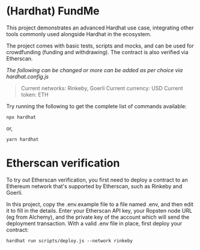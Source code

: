 # (Hardhat) FundMe

This project demonstrates an advanced Hardhat use case, integrating other tools commonly used alongside Hardhat in the ecosystem.

The project comes with basic tests, scripts and mocks, and can be used for crowdfunding (funding and withdrawing). The contract is also verified via Etherscan.

*The following can be changed or more can be added as per choice via hardhat.config.js*

> Current networks: Rinkeby, Goerli
> Current currency: USD
> Current token: ETH

Try running the following to get the complete list of commands available:

```shell
npx hardhat
```

or,

```shell
yarn hardhat
```

# Etherscan verification

To try out Etherscan verification, you first need to deploy a contract to an Ethereum network that's supported by Etherscan, such as Rinkeby and Goerli.

In this project, copy the .env.example file to a file named .env, and then edit it to fill in the details. Enter your Etherscan API key, your Ropsten node URL (eg from Alchemy), and the private key of the account which will send the deployment transaction. With a valid .env file in place, first deploy your contract:

```shell
hardhat run scripts/deploy.js --network rinkeby
```
